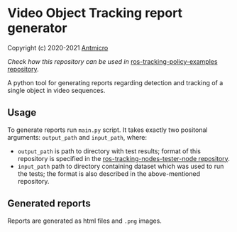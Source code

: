 # Video Object Tracking report generator

Copyright (c) 2020-2021 [Antmicro](https://www.antmicro.com)

*Check how this repository can be used in* [ros-tracking-policy-examples repository](https://github.com/antmicro/ros-tracking-nodes-policy-examples).

A python tool for generating reports regarding detection and tracking of a single object in video sequences.

## Usage

To generate reports run `main.py` script. It takes exactly two positonal arguments: `output_path` and `input_path`, where:
* `output_path` is path to directory with test results; format of this repository is specified in the [ros-tracking-nodes-tester-node repository](https://github.com/antmicro/ros-tracking-nodes-tester-node).
* `input_path` path to directory containing dataset which was used to run the tests; the format is also described in the above-mentioned repository.

## Generated reports

Reports are generated as html files and `.png` images.
